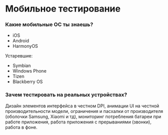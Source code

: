 # Мобильное тестирование

### Какие мобильные ОС ты знаешь?
- iOS
- Android
- HarmonyOS

Устаревшие:
- Symbian
- Windows Phone
- Tizen
- Blackberry OS


### Зачем тестировать на реальных устройствах?

Дизайн элементов интерфейса в честном DPI, анимации UI на честной производительности модели, ограничения и пасхалки от производителя (оболочки Samsung, Xiaomi и тд), мониторинг потребления батареи при работе приложения, работа приложения с прерываниями (звонки), работа в фоне.